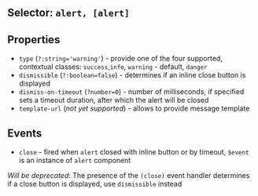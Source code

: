 ## Selector: `alert, [alert]`

## Properties
- `type` (`?:string='warning'`) - provide one of the four supported, contextual classes:
`success`,`info`, `warning` - default, `danger`
- `dismissible` (`?:boolean=false`) - determines if an inline close button is displayed
- `dismiss-on-timeout` (`?number=0`) - number of milliseconds, if specified sets a timeout duration, after which the alert will be closed
- `template-url` (*not yet supported*) - allows to provide message template

## Events
- `close` - fired when `alert` closed with inline button or by timeout, `$event` is an instance of `alert` component

*Will be deprecated*: The presence of the `(close)` event handler determines
if a close button is displayed, use `dismissible` instead

